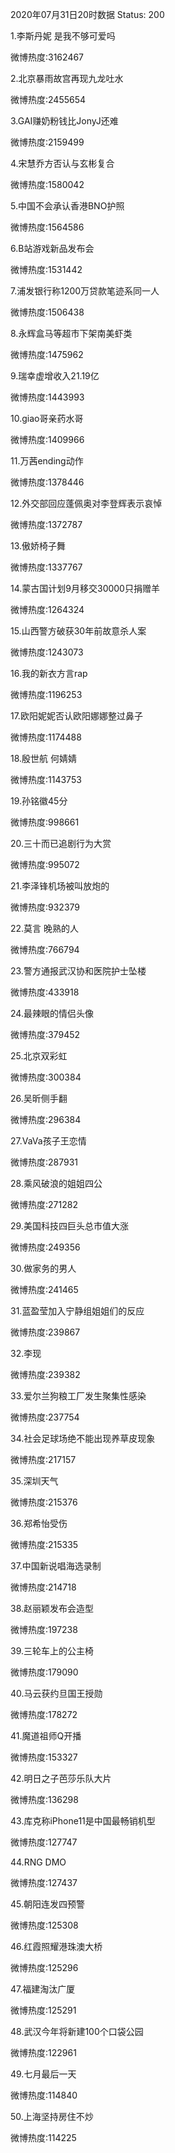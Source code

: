 2020年07月31日20时数据
Status: 200

1.李斯丹妮 是我不够可爱吗

微博热度:3162467

2.北京暴雨故宫再现九龙吐水

微博热度:2455654

3.GAI赚奶粉钱比JonyJ还难

微博热度:2159499

4.宋慧乔方否认与玄彬复合

微博热度:1580042

5.中国不会承认香港BNO护照

微博热度:1564586

6.B站游戏新品发布会

微博热度:1531442

7.浦发银行称1200万贷款笔迹系同一人

微博热度:1506438

8.永辉盒马等超市下架南美虾类

微博热度:1475962

9.瑞幸虚增收入21.19亿

微博热度:1443993

10.giao哥亲药水哥

微博热度:1409966

11.万茜ending动作

微博热度:1378446

12.外交部回应蓬佩奥对李登辉表示哀悼

微博热度:1372787

13.傲娇椅子舞

微博热度:1337767

14.蒙古国计划9月移交30000只捐赠羊

微博热度:1264324

15.山西警方破获30年前故意杀人案

微博热度:1243073

16.我的新衣方言rap

微博热度:1196253

17.欧阳妮妮否认欧阳娜娜整过鼻子

微博热度:1174488

18.殷世航 何婧婧

微博热度:1143753

19.孙铭徽45分

微博热度:998661

20.三十而已追剧行为大赏

微博热度:995072

21.李泽锋机场被叫放炮的

微博热度:932379

22.莫言 晚熟的人

微博热度:766794

23.警方通报武汉协和医院护士坠楼

微博热度:433918

24.最辣眼的情侣头像

微博热度:379452

25.北京双彩虹

微博热度:300384

26.吴昕侧手翻

微博热度:296384

27.VaVa孩子王恋情

微博热度:287931

28.乘风破浪的姐姐四公

微博热度:271282

29.美国科技四巨头总市值大涨

微博热度:249356

30.做家务的男人

微博热度:241465

31.蓝盈莹加入宁静组姐姐们的反应

微博热度:239867

32.李现

微博热度:239382

33.爱尔兰狗粮工厂发生聚集性感染

微博热度:237754

34.社会足球场绝不能出现养草皮现象

微博热度:217157

35.深圳天气

微博热度:215376

36.郑希怡受伤

微博热度:215335

37.中国新说唱海选录制

微博热度:214718

38.赵丽颖发布会造型

微博热度:197238

39.三轮车上的公主椅

微博热度:179090

40.马云获约旦国王授勋

微博热度:178272

41.魔道祖师Q开播

微博热度:153327

42.明日之子芭莎乐队大片

微博热度:136298

43.库克称iPhone11是中国最畅销机型

微博热度:127747

44.RNG DMO

微博热度:127437

45.朝阳连发四预警

微博热度:125308

46.红霞照耀港珠澳大桥

微博热度:125296

47.福建淘汰广厦

微博热度:125291

48.武汉今年将新建100个口袋公园

微博热度:122961

49.七月最后一天

微博热度:114840

50.上海坚持房住不炒

微博热度:114225

